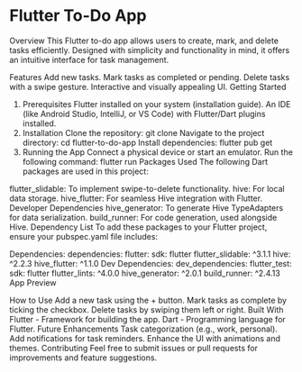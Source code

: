 # Flutter To-Do App
Overview
This Flutter to-do app allows users to create, mark, and delete tasks efficiently. Designed with simplicity and functionality in mind, it offers an intuitive interface for task management.

Features
Add new tasks.
Mark tasks as completed or pending.
Delete tasks with a swipe gesture.
Interactive and visually appealing UI.
Getting Started
1. Prerequisites
Flutter installed on your system (installation guide).
An IDE (like Android Studio, IntelliJ, or VS Code) with Flutter/Dart plugins installed.
2. Installation
Clone the repository:
git clone <repository-link>
Navigate to the project directory:
cd flutter-to-do-app
Install dependencies:
flutter pub get
3. Running the App
Connect a physical device or start an emulator.
Run the following command:
flutter run
Packages Used
The following Dart packages are used in this project:

flutter_slidable: To implement swipe-to-delete functionality.
hive: For local data storage.
hive_flutter: For seamless Hive integration with Flutter.
Developer Dependencies
hive_generator: To generate Hive TypeAdapters for data serialization.
build_runner: For code generation, used alongside Hive.
Dependency List
To add these packages to your Flutter project, ensure your pubspec.yaml file includes:

Dependencies:
dependencies:
  flutter:
    sdk: flutter
  flutter_slidable: ^3.1.1
  hive: ^2.2.3
  hive_flutter: ^1.1.0
Dev Dependencies:
dev_dependencies:
  flutter_test:
    sdk: flutter
  flutter_lints: ^4.0.0
  hive_generator: ^2.0.1
  build_runner: ^2.4.13
App Preview

How to Use
Add a new task using the + button.
Mark tasks as complete by ticking the checkbox.
Delete tasks by swiping them left or right.
Built With
Flutter - Framework for building the app.
Dart - Programming language for Flutter.
Future Enhancements
Task categorization (e.g., work, personal).
Add notifications for task reminders.
Enhance the UI with animations and themes.
Contributing
Feel free to submit issues or pull requests for improvements and feature suggestions.
